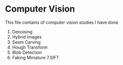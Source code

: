 # Computer Vision
This file contains of computer vision studies I have done
1. Denoising
2. Hybrid Images
3. Seam Carving
4. Hough Transform
5. Blob Detection
6. Faking Miniature
7.SIFT